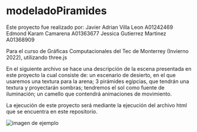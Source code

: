 # modeladoPiramides
Este proyecto fue realizado por:
Javier Adrian Villa Leon A01242469
Edmond Karam Camarena A01363677
Jessica Gutierrez Martinez A01368909

Para el curso de Gráficas Computacionales del Tec de Monterrey (Invierno 2022), utilizando three.js

En el siguiente archivo se hace una descripción de la escena presentada en este proyecto la cual consiste de:
un escenario de desierto, en el que usaremos una textura para la arena; 
3 pirámides egipcias, que tendrán una textura y proyectarán sombras; 
tendremos el sol como fuente de iluminación;
un camello que contendrá animaciones de movimiento.

La ejecución de este proyecto será mediante la ejecución del archivo html que se encuentra en este repositorio.


![imagen de ejemplo](https://www.hola.com/imagenes/viajes/20200330164447/piramides-de-egipto-maravillas-desde-mi-pantalla/0-805-195/piramides-giza-egipto-t.jpg)

